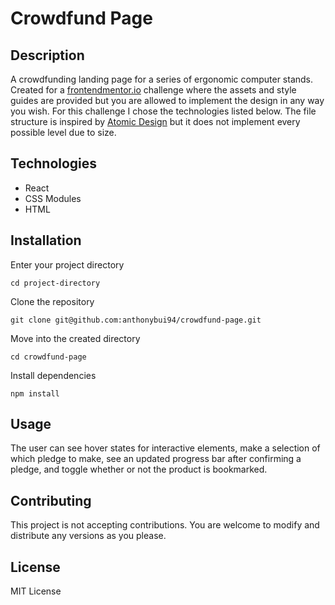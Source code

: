 # Crowdfund Page

## Description
A crowdfunding landing page for a series of ergonomic computer stands. Created for a [frontendmentor.io](frontendmentor.io) challenge where the assets and style guides are provided but you are allowed to implement the design in any way you wish. For this challenge I chose the technologies listed below. The file structure is inspired by [Atomic Design](https://bradfrost.com/blog/post/atomic-web-design/) but it does not implement every possible level due to size.

## Technologies 
- React
- CSS Modules
- HTML

## Installation

Enter your project directory

`cd project-directory`

Clone the repository

`git clone git@github.com:anthonybui94/crowdfund-page.git`

Move into the created directory

`cd crowdfund-page`

Install dependencies

`npm install`

## Usage
The user can see hover states for interactive elements, make a selection of which pledge to make, see an updated progress bar after confirming a pledge, and toggle whether or not the product is bookmarked. 

## Contributing
This project is not accepting contributions. You are welcome to modify and distribute any versions as you please.

## License
MIT License
